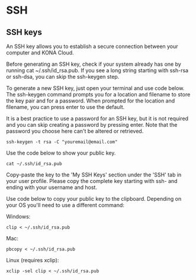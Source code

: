 # SSH

## SSH keys

An SSH key allows you to establish a secure connection between your computer and KONA Cloud.

Before generating an SSH key, check if your system already has one by running cat ~/.ssh/id_rsa.pub. If you see a long string starting with ssh-rsa or ssh-dsa, you can skip the ssh-keygen step.

To generate a new SSH key, just open your terminal and use code below. The ssh-keygen command prompts you for a location and filename to store the key pair and for a password. When prompted for the location and filename, you can press enter to use the default.

It is a best practice to use a password for an SSH key, but it is not required and you can skip creating a password by pressing enter. Note that the password you choose here can't be altered or retrieved.

```
ssh-keygen -t rsa -C "youremail@email.com"
```

Use the code below to show your public key.

```
cat ~/.ssh/id_rsa.pub
```

Copy-paste the key to the 'My SSH Keys' section under the 'SSH' tab in your user profile. Please copy the complete key starting with ssh- and ending with your username and host.

Use code below to copy your public key to the clipboard. Depending on your OS you'll need to use a different command:

Windows:
```
clip < ~/.ssh/id_rsa.pub
```

Mac:
```
pbcopy < ~/.ssh/id_rsa.pub
```
Linux (requires xclip):

```
xclip -sel clip < ~/.ssh/id_rsa.pub
```
